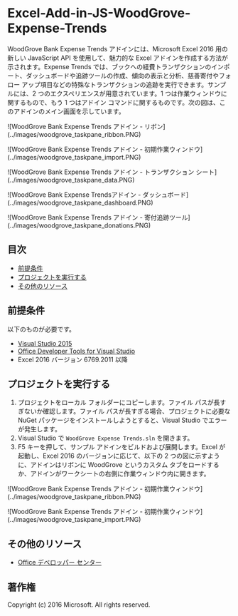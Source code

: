# <a name="excel-add-in-js-woodgrove-expense-trends"></a>Excel-Add-in-JS-WoodGrove-Expense-Trends

WoodGrove Bank Expense Trends アドインには、Microsoft Excel 2016 用の新しい JavaScript API を使用して、魅力的な Excel アドインを作成する方法が示されます。Expense Trends では、ブックへの経費トランザクションのインポート、ダッシュボードや追跡ツールの作成、傾向の表示と分析、慈善寄付やフォロー アップ項目などの特殊なトランザクションの追跡を実行できます。サンプルには、2 つのエクスペリエンスが用意されています。1 つは作業ウィンドウに関するもので、もう 1 つはアドイン コマンドに関するものです。次の図は、このアドインのメイン画面を示しています。

![WoodGrove Bank Expense Trends アドイン - リボン] (../images/woodgrove_taskpane_ribbon.PNG)

![WoodGrove Bank Expense Trends アドイン - 初期作業ウィンドウ] (../images/woodgrove_taskpane_import.PNG)

![WoodGrove Bank Expense Trends アドイン - トランザクション シート] (../images/woodgrove_taskpane_data.PNG)

![WoodGrove Bank Expense Trendsアドイン - ダッシュボード] (../images/woodgrove_taskpane_dashboard.PNG)

![WoodGrove Bank Expense Trends アドイン - 寄付追跡ツール] (../images/woodgrove_taskpane_donations.PNG)

## <a name="table-of-contents"></a>目次

* [前提条件](#prerequisites)
* [プロジェクトを実行する](#run-the-project)
* [その他のリソース](#additional-resources)

## <a name="prerequisites"></a>前提条件

以下のものが必要です。

* [Visual Studio 2015](https://www.visualstudio.com/downloads/download-visual-studio-vs.aspx)
* [Office Developer Tools for Visual Studio](https://www.visualstudio.com/ja/vs/office-tools/)
* Excel 2016 バージョン 6769.2011 以降

## <a name="run-the-project"></a>プロジェクトを実行する

1. プロジェクトをローカル フォルダーにコピーします。ファイル パスが長すぎないか確認します。ファイル パスが長すぎる場合、プロジェクトに必要な NuGet パッケージをインストールしようとすると、Visual Studio でエラーが発生します。 
2. Visual Studio で `WoodGrove Expense Trends.sln` を開きます。 
3. F5 キーを押して、サンプル アドインをビルドおよび展開します。Excel が起動し、Excel 2016 のバージョンに応じて、以下の 2 つの図に示すように、アドインはリボンに WoodGrove というカスタム タブをロードするか、アドインがワークシートの右側に作業ウィンドウ内に開きます。

![WoodGrove Bank Expense Trends アドイン - 初期作業ウィンドウ] (../images/woodgrove_taskpane_ribbon.PNG)

![WoodGrove Bank Expense Trends アドイン - 初期作業ウィンドウ] (../images/woodgrove_taskpane_import.PNG)

## <a name="additional-resources"></a>その他のリソース

* [Office デベロッパー センター](http://dev.office.com/)

## <a name="copyright"></a>著作権
Copyright (c) 2016 Microsoft. All rights reserved.

